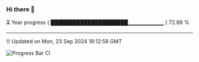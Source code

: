 ### Hi there 👋

⏳ Year progress { █████████████████████▁▁▁▁▁▁▁▁▁ } 72.88 %

---

⏰ Updated on Mon, 23 Sep 2024 18:12:58 GMT

![Progress Bar CI](https://github.com/Shyam-Makwana/GitHub-Actions-Demo/workflows/Progress%20Bar%20CI/badge.svg)
